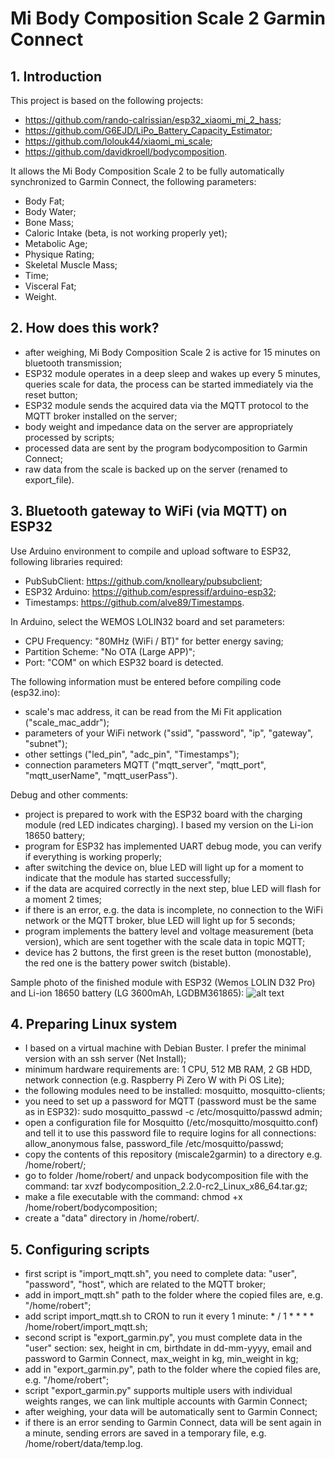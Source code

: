 # Mi Body Composition Scale 2 Garmin Connect

## 1. Introduction
This project is based on the following projects:
- https://github.com/rando-calrissian/esp32_xiaomi_mi_2_hass;
- https://github.com/G6EJD/LiPo_Battery_Capacity_Estimator;
- https://github.com/lolouk44/xiaomi_mi_scale;
- https://github.com/davidkroell/bodycomposition.

It allows the Mi Body Composition Scale 2 to be fully automatically synchronized to Garmin Connect, the following parameters:
- Body Fat;
- Body Water;
- Bone Mass;
- Caloric Intake (beta, is not working properly yet);
- Metabolic Age;
- Physique Rating;
- Skeletal Muscle Mass;
- Time;
- Visceral Fat;
- Weight.

## 2. How does this work?
 - after weighing, Mi Body Composition Scale 2 is active for 15 minutes on bluetooth transmission;
 - ESP32 module operates in a deep sleep and wakes up every 5 minutes, queries scale for data, the process can be started immediately via the reset button;
 - ESP32 module sends the acquired data via the MQTT protocol to the MQTT broker installed on the server;
 - body weight and impedance data on the server are appropriately processed by scripts;
 - processed data are sent by the program bodycomposition to Garmin Connect;
 - raw data from the scale is backed up on the server (renamed to export_file).
 
## 3. Bluetooth gateway to WiFi (via MQTT) on ESP32
Use Arduino environment to compile and upload software to ESP32, following libraries required:
- PubSubClient: https://github.com/knolleary/pubsubclient;
- ESP32 Arduino: https://github.com/espressif/arduino-esp32;
- Timestamps: https://github.com/alve89/Timestamps.

In Arduino, select the WEMOS LOLIN32 board and set parameters:
- CPU Frequency: "80MHz (WiFi / BT)" for better energy saving;
- Partition Scheme: "No OTA (Large APP)";
- Port: "COM" on which ESP32 board is detected.

The following information must be entered before compiling code (esp32.ino):
- scale's mac address, it can be read from the Mi Fit application ("scale_mac_addr");
- parameters of your WiFi network ("ssid", "password", "ip", "gateway", "subnet");
- other settings ("led_pin", "adc_pin", "Timestamps");
- connection parameters MQTT ("mqtt_server", "mqtt_port", "mqtt_userName", "mqtt_userPass").

Debug and other comments:
- project is prepared to work with the ESP32 board with the charging module (red LED indicates charging). I based my version on the Li-ion 18650 battery;
- program for ESP32 has implemented UART debug mode, you can verify if everything is working properly;
- after switching the device on, blue LED will light up for a moment to indicate that the module has started successfully;
- if the data are acquired correctly in the next step, blue LED will flash for a moment 2 times;
- if there is an error, e.g. the data is incomplete, no connection to the WiFi network or the MQTT broker, blue LED will light up for 5 seconds;
- program implements the battery level and voltage measurement (beta version), which are sent together with the scale data in topic MQTT;
- device has 2 buttons, the first green is the reset button (monostable), the red one is the battery power switch (bistable).

Sample photo of the finished module with ESP32 (Wemos LOLIN D32 Pro) and Li-ion 18650 battery (LG 3600mAh, LGDBM361865):
![alt text](https://github.com/RobertWojtowicz/miscale2garmin/blob/master/esp32.jpg)

## 4. Preparing Linux system
- I based on a virtual machine with Debian Buster. I prefer the minimal version with an ssh server (Net Install);
- minimum hardware requirements are: 1 CPU, 512 MB RAM, 2 GB HDD, network connection (e.g. Raspberry Pi Zero W with Pi OS Lite);
- the following modules need to be installed: mosquitto, mosquitto-clients;
- you need to set up a password for MQTT (password must be the same as in ESP32): sudo mosquitto_passwd -c /etc/mosquitto/passwd admin;
- open a configuration file for Mosquitto (/etc/mosquitto/mosquitto.conf) and tell it to use this password file to require logins for all connections: allow_anonymous false, password_file /etc/mosquitto/passwd;
- copy the contents of this repository (miscale2garmin) to a directory e.g. /home/robert/;
- go to folder /home/robert/ and unpack bodycomposition file with the command: tar xvzf bodycomposition_2.2.0-rc2_Linux_x86_64.tar.gz;
- make a file executable with the command: chmod +x /home/robert/bodycomposition;
- create a "data" directory in /home/robert/.

## 5. Configuring scripts
- first script is "import_mqtt.sh", you need to complete data: "user", "password", "host", which are related to the MQTT broker;
- add in import_mqtt.sh" path to the folder where the copied files are, e.g. "/home/robert";
- add script import_mqtt.sh to CRON to run it every 1 minute: * / 1 * * * * /home/robert/import_mqtt.sh;
- second script is "export_garmin.py", you must complete data in the "user" section: sex, height in cm, birthdate in dd-mm-yyyy, email and password to Garmin Connect, max_weight in kg, min_weight in kg;
- add in "export_garmin.py", path to the folder where the copied files are, e.g. "/home/robert";
- script "export_garmin.py" supports multiple users with individual weights ranges, we can link multiple accounts with Garmin Connect;
- after weighing, your data will be automatically sent to Garmin Connect;
- if there is an error sending to Garmin Connect, data will be sent again in a minute, sending errors are saved in a temporary file, e.g. /home/robert/data/temp.log.
